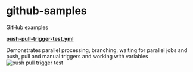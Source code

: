 # github-samples

GitHub examples


[**push-pull-trigger-test.yml**](.github/workflows/push-pull-trigger-test.yml)

Demonstrates parallel processing, branching, waiting for parallel jobs and push, pull and manual triggers and working with variables\
![push pull trigger test](https://github.com/martinabrle/github-samples/workflows/push%20pull%20trigger%20test/badge.svg)
